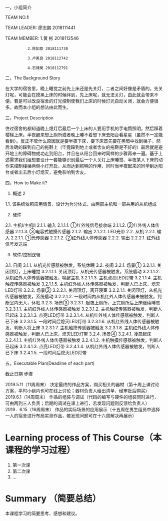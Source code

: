 一，小组简介

TEAM NO.______1______

TEAM  LEADER: 廖志鹏 2018111441

TEAM MEMBER:  1.黄  彬 2018112546
              
              2.陈如意 2018111730
              
              3.卢禹良 2018112742
              
              4.石博昊 2018112791

二，The Background Story

   在大学的宿舍里，晚上睡觉之前先上床还是先关灯，二者之间好像是矛盾的。先关灯呢，可能会在摸黑上床的时候绊到，先上床呢，就无法关灯，由此就会带来不便。若是可以改良宿舍的灯光控制使我们上床的时候灯光自动关闭，就会方便很多。故而本小组的想法由此而生。

三，Project Description
  
   住过宿舍的都知道晚上熄灯后最后一个上床的人要用手机的手电筒照明，然后踩着楼梯上床。半夜醒来想上厕所或者晚上睡不着想下床去阳台看星星（虽然不一定能看到）。反正不管什么原因就是要半夜下床，要下床首先要在黑暗中找到梯子，然后准确的踩到自己的拖鞋上（毕竟踩到地上或者舍友的拖鞋是不好的）最后就是避开地上的障碍物成功走到阳台，并且在从阳台回来时同样的步骤再来一遍。基于上述需求我们组想要设计一套能够识别最后一个人关灯上床睡觉、半夜某人下床的动作来控制楼梯两侧小灯开启，从而达到照明的作用，同时当半夜起来的同学到达阳台或者出去后小灯熄灭，避免影响到舍友。

四，How to Make it?

1.	概述	2

1.1.	该系统依照应用情景，设计为为分体式，由两部主机和一部共用的从机组成

2.	硬件

2.1.	主机Ⅰ/主机Ⅱ
2.1.1.	输入
2.1.1.1.	①红外线信号接收端
2.1.1.2.	②红外线人体传感器
2.1.1.3.	③电容式触摸传感器
2.1.2.	输出
2.1.2.1.	LED光带
2.2.	从机
2.2.1.	输入
2.2.1.1.	①光传感器
2.2.1.2.	②红外线人体传感器
2.2.2.	输出
2.2.2.1.	红外线信号发送端

3.	软件/控制逻辑

3.1.	日间
3.1.1.	从机光传感器被触发，系统休眠
3.2.	夜间
3.2.1.	场景①
3.2.1.1.	关闭顶灯，上床睡觉
3.2.1.1.1.	关闭顶灯，从机光传感器被触发，系统启动
3.2.1.1.2.	从机红外人体传感器被触发，唤醒主机
3.2.1.1.3.	主机点亮LED灯带
3.2.1.1.4.	主机触摸传感器被触发
3.2.1.1.5.	主机红外线人体传感器被触发，判断人已上床，熄灭LED灯带
3.2.2.	场景②
3.2.2.1.	关闭顶灯，离开寝室
3.2.2.1.1.	关闭顶灯，从机光传感器被触发，系统启动
3.2.2.1.2.	一段时间内从机红外人体传感器未被触发，判断室内无人，休眠
3.2.3.	场景③
3.2.3.1.	起夜上厕所，上完厕所后上床继续睡觉
3.2.3.1.1.	主机红外线人体传感器被触发
3.2.3.1.2.	主机触摸传感器被触发，判断人已起床
3.2.3.1.3.	点亮LED灯带
3.2.3.1.4.	从机红外线人体传感器被触发，判断人已下床
3.2.3.1.5.	一段时间后熄灭LED灯带
3.2.3.1.6.	从机红外线人体传感器被触发，判断人将上床
3.2.3.1.7.	主机触摸传感器被触发
3.2.3.1.8.	主机红外线人体传感器被触发，判断人已上床，熄灭LED灯带
3.2.4.	场景④
3.2.4.1.	凌晨起床
3.2.4.1.1.	主机红外线人体传感器被触发
3.2.4.1.2.	主机触摸传感器被触发，判断人已起床
3.2.4.1.3.	点亮LED灯带
3.2.4.1.4.	从机红外线人体传感器被触发，判断人已下床
3.2.4.1.5.	一段时间后熄灭LED灯带

五，Executable Plan(Deadline of each part)

截止日期                    步骤

2019.5.11（11周周末）      决定最终的作品方案，购买相关的器材（第十周上课讨论方案，平时小组内也可在线上讨论；器材负责人给出清单，经审批后购买）
2019.6.1（14周周末）       作品的组装与调试（代码的编写与硬件的组装同时进行，可由两到三人负责；后期的调试在课上进行，若发现问题则反馈给负责人）
2019．6.15（16周周末）     作品的实际场景的应用展示（十五周在男生组员中选择一人的宿舍进行布局实测作品，若发现问题可在十六周解决再展示）



# Learning process of This Course（本课程的学习过程）

1. 第一次课
2. 第二次课
3. …

# Summary （简要总结）
本课程学习的简要思考、感想和建议。
